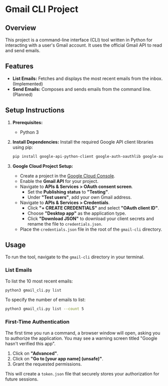 # Gmail CLI Project

## Overview

This project is a command-line interface (CLI) tool written in Python for interacting with a user's Gmail account. It uses the official Gmail API to read and send emails.

## Features

*   **List Emails:** Fetches and displays the most recent emails from the inbox. (Implemented)
*   **Send Emails:** Composes and sends emails from the command line. (Planned)

## Setup Instructions

1.  **Prerequisites:**
    *   Python 3

2.  **Install Dependencies:**
    Install the required Google API client libraries using pip:
    ```bash
    pip install google-api-python-client google-auth-oauthlib google-auth-httplib2
    ```

3.  **Google Cloud Project Setup:**
    *   Create a project in the [Google Cloud Console](https://console.cloud.google.com/).
    *   Enable the **Gmail API** for your project.
    *   Navigate to **APIs & Services > OAuth consent screen**.
        *   Set the **Publishing status** to **"Testing"**.
        *   Under **"Test users"**, add your own Gmail address.
    *   Navigate to **APIs & Services > Credentials**.
        *   Click **"+ CREATE CREDENTIALS"** and select **"OAuth client ID"**.
        *   Choose **"Desktop app"** as the application type.
        *   Click **"Download JSON"** to download your client secrets and rename the file to `credentials.json`.
    *   Place the `credentials.json` file in the root of the `gmail-cli` directory.

## Usage

To run the tool, navigate to the `gmail-cli` directory in your terminal.

### List Emails

To list the 10 most recent emails:
```bash
python3 gmail_cli.py list
```

To specify the number of emails to list:
```bash
python3 gmail_cli.py list --count 5
```

### First-Time Authentication

The first time you run a command, a browser window will open, asking you to authorize the application. You may see a warning screen titled "Google hasn't verified this app". 

1.  Click on **"Advanced"**.
2.  Click on **"Go to [your app name] (unsafe)"**.
3.  Grant the requested permissions.

This will create a `token.json` file that securely stores your authorization for future sessions.
